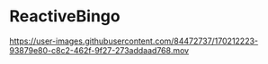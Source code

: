 # ReactiveBingo


https://user-images.githubusercontent.com/84472737/170212223-93879e80-c8c2-462f-9f27-273addaad768.mov

